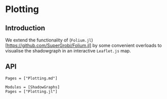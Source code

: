 # Plotting
## Introduction
We extend the functionality of (`Folium.jl`)[https://github.com/SuperGrobi/Folium.jl] by some convenient overloads to visualise the shadowgraph in an interactive `Leaflet.js` map.

## API

```@index
Pages = ["Plotting.md"]
```

```@autodocs
Modules = [ShadowGraphs]
Pages = ["Plotting.jl"]
```